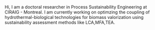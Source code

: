 Hi, I am a doctoral researcher in Process Sustainability Engineering at CIRAIG - Montreal. I am currently working on optimzing the coupling of hydrothermal-biological technologies for biomass valorization using sustainability assessment methods like LCA,MFA,TEA. 

